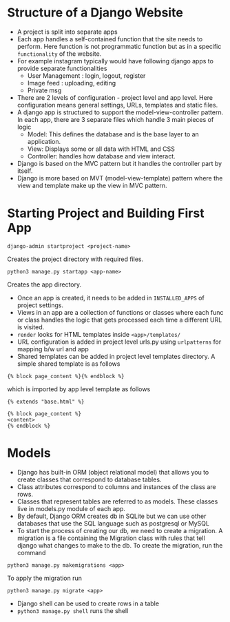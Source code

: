 # Structure of a Django Website

- A project is split into separate apps
- Each app handles a self-contained function that the site needs to perform. Here function is not programmatic function but as in a specific `functionality` of the website.
- For example instagram typically would have following django apps to provide separate functionalities
    - User Management : login, logout, register
    - Image feed : uploading, editing
    - Private msg
- There are 2 levels of configuration - project level and app level. Here configuration means general settings, URLs, templates and static files.
- A django app is structured to support the model-view-controller pattern. In each app, there are 3 separate files which handle 3 main pieces of logic 
    - Model: This defines the database and is the base layer to an application. 
    - View: Displays some or all data with HTML and CSS
    - Controller: handles how database and view interact. 
- Django is based on the MVC pattern but it handles the controller part by itself. 
- Django is more based on MVT (model-view-template) pattern where the view and template make up the view in MVC pattern. 

# Starting Project and Building First App

```
django-admin startproject <project-name>
```
Creates the project directory with required files.

```
python3 manage.py startapp <app-name>
```
Creates the app directory.

- Once an app is created, it needs to be added in `INSTALLED_APPS` of project settings.
- Views in an app are a collection of functions or classes where each func or class handles the logic that gets processed each time a different URL is visited. 
- `render` looks for HTML templates inside `<app>/templates/`
- URL configuration is added in project level urls.py using `urlpatterns` for mapping b/w url and app 
- Shared templates can be added in project level templates directory. A simple shared template is as follows

```
{% block page_content %}{% endblock %}
```
which is imported by app level template as follows

```
{% extends "base.html" %}

{% block page_content %}
<content>
{% endblock %}
```

# Models

- Django has built-in ORM (object relational model) that allows you to create classes that correspond to database tables. 
- Class attributes correspond to columns and instances of the class are rows. 
- Classes that represent tables are referred to as models. These classes live in models.py module of each app. 
- By default, Django ORM creates db in SQLite but we can use other databases that use the SQL language such as postgresql or MySQL
- To start the process of creating our db, we need to create a migration. A migration is a file containing the Migration class with rules that tell django what changes to make to the db. To create the migration, run the command

```
python3 manage.py makemigrations <app>
```

To apply the migration run
```
python3 manage.py migrate <app>
```

- Django shell can be used to create rows in a table
- `python3 manage.py shell` runs the shell